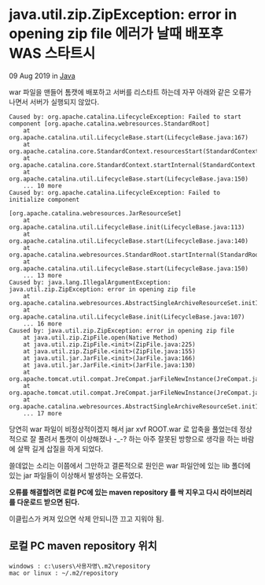 # java.util.zip.ZipException: error in opening zip file 에러가 날때 배포후 WAS 스타트시 



09 Aug 2019 in [Java](https://stove99.github.io/category/java/)

war 파일을 맨들어 톰캣에 배포하고 서버를 리스타트 하는데 자꾸 아래와 같은 오류가 나면서 서버가 실행되지 않았다.

```
Caused by: org.apache.catalina.LifecycleException: Failed to start component [org.apache.catalina.webresources.StandardRoot]
    at org.apache.catalina.util.LifecycleBase.start(LifecycleBase.java:167)
    at org.apache.catalina.core.StandardContext.resourcesStart(StandardContext.java:4868)
    at org.apache.catalina.core.StandardContext.startInternal(StandardContext.java:5003)
    at org.apache.catalina.util.LifecycleBase.start(LifecycleBase.java:150)
    ... 10 more
Caused by: org.apache.catalina.LifecycleException: Failed to initialize component
                                    [org.apache.catalina.webresources.JarResourceSet]
    at org.apache.catalina.util.LifecycleBase.init(LifecycleBase.java:113)
    at org.apache.catalina.util.LifecycleBase.start(LifecycleBase.java:140)
    at org.apache.catalina.webresources.StandardRoot.startInternal(StandardRoot.java:724)
    at org.apache.catalina.util.LifecycleBase.start(LifecycleBase.java:150)
    ... 13 more
Caused by: java.lang.IllegalArgumentException: java.util.zip.ZipException: error in opening zip file
    at org.apache.catalina.webresources.AbstractSingleArchiveResourceSet.initInternal(AbstractSingleArchiveResourceSet.java)
    at org.apache.catalina.util.LifecycleBase.init(LifecycleBase.java:107)
    ... 16 more
Caused by: java.util.zip.ZipException: error in opening zip file
    at java.util.zip.ZipFile.open(Native Method)
    at java.util.zip.ZipFile.<init>(ZipFile.java:225)
    at java.util.zip.ZipFile.<init>(ZipFile.java:155)
    at java.util.jar.JarFile.<init>(JarFile.java:166)
    at java.util.jar.JarFile.<init>(JarFile.java:130)
    at org.apache.tomcat.util.compat.JreCompat.jarFileNewInstance(JreCompat.java:188)
    at org.apache.tomcat.util.compat.JreCompat.jarFileNewInstance(JreCompat.java:173)
    at org.apache.catalina.webresources.AbstractSingleArchiveResourceSet.initInternal(AbstractSingleArchiveResourceSet.java)
    ... 17 more
```

당연히 war 파일이 비정상적이겠지 해서 jar xvf ROOT.war 로 압축을 풀었는데 정상적으로 잘 풀려서 톰캣이 이상해졌나 -_-? 하는 아주 잘못된 방향으로 생각을 하는 바람에 살짝 길게 삽질을 하게 되었다.

쓸데없는 소리는 이쯤에서 그만하고 결론적으로 원인은 war 파일안에 있는 lib 폴더에 있는 jar 파일들이 이상해서 발생하는 오류였다.

**오류를 해결할려면 로컬 PC에 있는 maven repository 를 싹 지우고 다시 라이브러리를 다운로드 받으면 된다.**

이클립스가 켜져 있으면 삭제 안되니깐 끄고 지워야 됨.

## 로컬 PC maven repository 위치

```
windows : c:\users\사용자명\.m2\repository
mac or linux : ~/.m2/repository
```